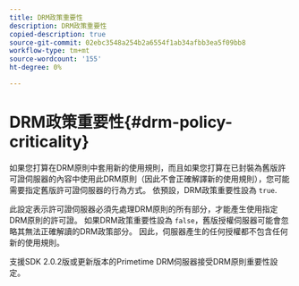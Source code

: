 ```yaml
---
title: DRM政策重要性
description: DRM政策重要性
copied-description: true
source-git-commit: 02ebc3548a254b2a6554f1ab34afbb3ea5f09bb8
workflow-type: tm+mt
source-wordcount: '155'
ht-degree: 0%

---
```


# DRM政策重要性{#drm-policy-criticality}

如果您打算在DRM原則中套用新的使用規則，而且如果您打算在已封裝為舊版許可證伺服器的內容中使用此DRM原則（因此不會正確解譯新的使用規則），您可能需要指定舊版許可證伺服器的行為方式。 依預設，DRM政策重要性設為 `true`.

此設定表示許可證伺服器必須先處理DRM原則的所有部分，才能產生使用指定DRM原則的許可證。 如果DRM政策重要性設為 `false`，舊版授權伺服器可能會忽略其無法正確解讀的DRM政策部分。 因此，伺服器產生的任何授權都不包含任何新的使用規則。

支援SDK 2.0.2版或更新版本的Primetime DRM伺服器接受DRM原則重要性設定。
